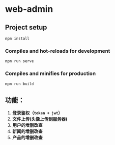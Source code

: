 # web-admin

## Project setup
```
npm install
```

### Compiles and hot-reloads for development
```
npm run serve
```

### Compiles and minifies for production
```
npm run build
```

## 功能：

1. **登录鉴权（`token + jwt`）**
2. **文件上传(头像上传到服务器)**
3. **用户的增删改查**
4. **新闻的增删改查**
5. **产品的增删改查**
